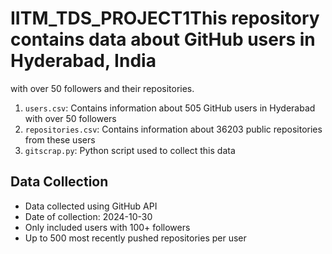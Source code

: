 # IITM_TDS_PROJECT1This repository contains data about GitHub users in Hyderabad, India
 with over 50 followers and their repositories.



1. `users.csv`: Contains information about 505 GitHub users in Hyderabad with over 50 followers
2. `repositories.csv`: Contains information about 36203 public repositories from these users
3. `gitscrap.py`: Python script used to collect this data

## Data Collection

- Data collected using GitHub API
- Date of collection: 2024-10-30
- Only included users with 100+ followers
- Up to 500 most recently pushed repositories per user
